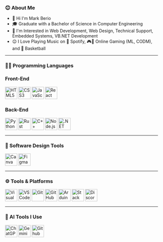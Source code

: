 ### 😊 About Me
- 👋 Hi I'm Mark Berio  
- 🎓 Graduate with a Bachelor of Science in Computer Engineering  
- 👀 I'm Interested in Web Development, Web Design, Technical Support, Embedded Systems, VB.NET Development  
- 😉 I Love Playing Music on 🎵 Spotify, 🎮📲 Online Gaming (ML, CODM), and 🏀 Basketball  

---

### 🧑‍💻 Programming Languages

### Front-End  
<p align="left">
  <img src="https://cdn.jsdelivr.net/gh/devicons/devicon/icons/html5/html5-original.svg" height="40" alt="HTML5" />
  <img src="https://cdn.jsdelivr.net/gh/devicons/devicon/icons/css3/css3-original.svg" height="40" alt="CSS3" />
  <img src="https://cdn.jsdelivr.net/gh/devicons/devicon/icons/javascript/javascript-original.svg" height="40" alt="JavaScript" />
  <img src="https://cdn.jsdelivr.net/gh/devicons/devicon/icons/react/react-original.svg" height="40" alt="React" />
</p>

### Back-End  
<p align="left">
  <img src="https://cdn.jsdelivr.net/gh/devicons/devicon/icons/python/python-original.svg" height="40" alt="Python" />
  <img src="https://upload.wikimedia.org/wikipedia/commons/d/d5/Rust_programming_language_black_logo.svg" height="40" alt="Rust" />
  <img src="https://cdn.jsdelivr.net/gh/devicons/devicon/icons/cplusplus/cplusplus-original.svg" height="40" alt="C++" />
  <img src = "https://en.wikipedia.org/wiki/Node.js#/media/File:Node.js_logo.svg" height ="40" alt= "Node.js"/>
  <img src="https://cdn.jsdelivr.net/gh/devicons/devicon/icons/dot-net/dot-net-original.svg" height="40" alt=".NET" />
</p>

---

### 🎨 Software Design Tools  
<p align="left">
  <img src="https://cdn.jsdelivr.net/gh/devicons/devicon/icons/canva/canva-original.svg" height="40" alt="Canva" />
  <img src="https://cdn.jsdelivr.net/gh/devicons/devicon/icons/figma/figma-original.svg" height="40" alt="Figma" />
</p>

---

### ⚙️ Tools & Platforms  
<p align="left">
  <img src="https://cdn.jsdelivr.net/gh/devicons/devicon/icons/visualstudio/visualstudio-plain.svg" height="40" alt="Visual Studio" />
  <img src="https://cdn.jsdelivr.net/gh/devicons/devicon/icons/vscode/vscode-original.svg" height="40" alt="VS Code" />
  <img src="https://cdn.jsdelivr.net/gh/devicons/devicon/icons/git/git-original.svg" height="40" alt="Git" />
  <img src="https://upload.wikimedia.org/wikipedia/commons/9/91/Octicons-mark-github.svg" height="40" alt="GitHub" />
  <img src="https://cdn.jsdelivr.net/gh/devicons/devicon/icons/arduino/arduino-original.svg" height="40" alt="Arduino IDE" />
  <img src="https://upload.wikimedia.org/wikipedia/commons/e/ef/Stack_Overflow_icon.svg" height="40" alt="Stack Overflow" />
  <img src="https://www.svgrepo.com/show/353655/discord-icon.svg" height="40" alt="Discord" />
</p>

---

### 🤖 AI Tools I Use  
<p align="left">
 <p align="left"> <img src="https://upload.wikimedia.org/wikipedia/commons/0/04/ChatGPT_logo.svg" height="40" alt="ChatGPT Logo" />
  <img src="https://upload.wikimedia.org/wikipedia/commons/8/8a/Google_Gemini_logo.svg" height="40" alt="Gemini" />
  <img src="https://i.namu.wiki/i/1EoMLcxNONXAZPoo2LmPjTEHW1v6LrW5hBktMHcd9Zy8vNjgSGjRtkr92FsTHeu_v9YDUvcrdlM6raPPkNJpQvBlWRcxsDyS6w8ZVnJoO9dqmWXrAymD1In3mJXoPP_HUdDvWdVdSn87BV7C0pVORg.webp" height="40" alt="Github Copilot" />
</p>
